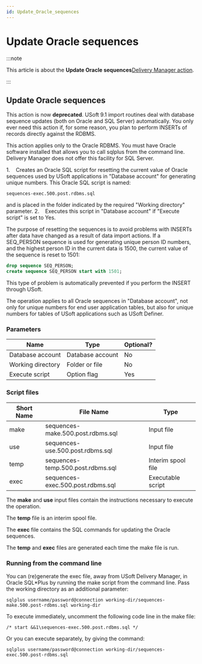 ```yaml
---
id: Update_Oracle_sequences
---
```


# Update Oracle sequences




:::note

This article is about the **Update Oracle sequences**[Delivery Manager action](/Continuous_delivery/Delivery_Manager_actions_by_name).

:::

## **Update Oracle sequences**

This action is now **deprecated**. USoft 9.1 import routines deal with database sequence updates (both on Oracle and SQL Server) automatically. You only ever need this action if, for some reason, you plan to perform INSERTs of records directly against the RDBMS.

This action applies only to the Oracle RDBMS. You must have Oracle software installed that allows you to call sqlplus from the command line. Delivery Manager does not offer this facility for SQL Server.

1.    Creates an Oracle SQL script for resetting the current value of Oracle sequences used by USoft applications in "Database account" for generating unique numbers. This Oracle SQL script is named:

```
sequences-exec.500.post.rdbms.sql
```

and is placed in the folder indicated by the required "Working directory" parameter.
2.    Executes this script in "Database account" if "Execute script" is set to Yes.

The purpose of resetting the sequences is to avoid problems with INSERTs after data have changed as a result of data import actions. If a SEQ_PERSON sequence is used for generating unique person ID numbers, and the highest person ID in the current data is 1500, the current value of the sequence is reset to 1501:
 

```sql
drop sequence SEQ_PERSON;                                                                                                                                                                                                                  
create sequence SEQ_PERSON start with 1501;
```

This type of problem is automatically prevented if you perform the INSERT through USoft.

The operation applies to all Oracle sequences in "Database account", not only for unique numbers for end user application tables, but also for unique numbers for tables of USoft applications such as USoft Definer.

### Parameters

|**Name**|**Type**|**Optional?**|
|--------|--------|--------|
|Database account|Database account|No      |
|Working directory|Folder or file|No      |
|Execute script|Option flag|Yes     |



### Script files

|**Short Name**|**File Name**|**Type**|
|--------|--------|--------|
|make    |sequences-make.500.post.rdbms.sql|Input file|
|use     |sequences-use.500.post.rdbms.sql|Input file|
|temp    |sequences-temp.500.post.rdbms.sql|Interim spool file|
|exec    |sequences-exec.500.post.rdbms.sql|Executable script|



The **make** and **use** input files contain the instructions necessary to execute the operation.

The **temp** file is an interim spool file.

The **exec** file contains the SQL commands for updating the Oracle sequences.

The **temp** and **exec** files are generated each time the make file is run.

### Running from the command line

You can (re)generate the exec file, away from USoft Delivery Manager, in Oracle SQL*Plus by running the make script from the command line. Pass the working directory as an additional parameter:

```
sqlplus username/password@connection working-dir/sequences-make.500.post-rdbms.sql working-dir
```

To execute immediately, uncomment the following code line in the make file:

```
/* start &&1\sequences-exec.500.post.rdbms.sql */
```

Or you can execute separately, by giving the command:

```
sqlplus username/password@connection working-dir/sequences-exec.500.post-rdbms.sql
```

 